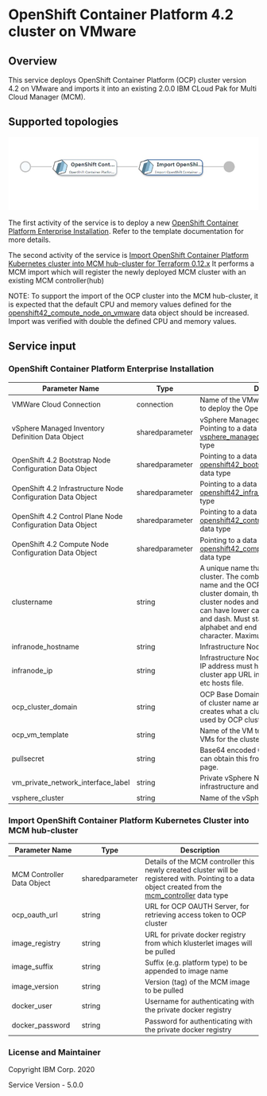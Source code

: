 # OpenShift Container Platform 4.2 cluster on VMware 

## Overview
This service deploys OpenShift Container Platform (OCP) cluster version 4.2 on VMware and imports it into an existing 2.0.0 IBM CLoud Pak for Multi Cloud Manager (MCM).


## Supported topologies
![alt text](./OCP.jpg)

The first activity of the service is to deploy a new [OpenShift Container Platform Enterprise Installation](https://github.com/IBM-CAMHub-Open/template_openshift_installer/tree/4.2/terraform12/vmware/terraform). Refer to the template documentation for more details. 

The second activity of the service is [Import OpenShift Container Platform Kubernetes cluster into MCM hub-cluster for Terraform 0.12.x](https://github.com/IBM-CAMHub-Open/template_mcm_install/tree/5.0.0/terraform12/OCP/terraform) It performs a MCM import which will register the newly deployed MCM cluster with an existing MCM controller(hub) 

NOTE: To support the import of the OCP cluster into the MCM hub-cluster, it is expected that the default CPU and memory values defined for the [openshift42_compute_node_on_vmware](https://github.com/IBM-CAMHub-Open/template_cam_common/blob/4.1.0/common/datatypes/openshift42_compute_node_on_vmware.json) data object should be increased.  Import was verified with double the defined CPU and memory values.


## Service input

### OpenShift Container Platform Enterprise Installation

| Parameter Name | Type | Description |
| ----- | ----------| ----- |
| VMWare Cloud Connection | connection | Name of the VMware cloud connection used to deploy the OpenShift Container Platform |
| vSphere Managed Inventory Definition Data Object | sharedparameter | vSphere Managed Inventory Definition. Pointing to a data object created from the [vsphere_managed_inventory_definition](https://github.com/IBM-CAMHub-Open/template_cam_common/blob/3.2.1/common/datatypes/vsphere_inventory.json) data type |
| OpenShift 4.2 Bootstrap Node Configuration Data Object | sharedparameter | Pointing to a data object created from the [openshift42_bootstrap_node_on_vmware](https://github.com/IBM-CAMHub-Open/template_cam_common/blob/4.1.0/common/datatypes/openshift42_bootstrap_node_on_vmware.json) data type |
| OpenShift 4.2 Infrastructure Node Configuration Data Object | sharedparameter | Pointing to a data object created from the [openshift42_infra_node_on_vmware](https://github.com/IBM-CAMHub-Open/template_cam_common/blob/4.1.0/common/datatypes/openshift42_infra_node_on_vmware.json) data type |
| OpenShift 4.2 Control Plane Node Configuration Data Object | sharedparameter | Pointing to a data object created from the [openshift42_control_plane_node_on_vmware](https://github.com/IBM-CAMHub-Open/template_cam_common/blob/4.1.0/common/datatypes/openshift42_control_plane_node_on_vmware.json) data type |
| OpenShift 4.2 Compute Node Configuration Data Object | sharedparameter | Pointing to a data object created from the [openshift42_compute_node_on_vmware](https://github.com/IBM-CAMHub-Open/template_cam_common/blob/4.1.0/common/datatypes/openshift42_compute_node_on_vmware.json) data type |
| clustername | string | A unique name that identifies each OCP cluster. The combination of this cluster name and the OCP domain name creates a cluster domain, that will be used by OCP cluster nodes and the URLs. Cluster name can have lower case alphabets, numbers and dash. Must start with lower case alphabet and end with alpha-numeric character. Maximum length is 10 characters. |
| infranode_hostname | string | Infrastructure Node Hostname |
| infranode_ip | string | Infrastructure Node Public IP Address. This IP address must have a mapping to the OCP cluster app URL in your DNS or in your local etc hosts file. |
| ocp\_cluster\_domain | string | OCP Base Domain Name. The combination of cluster name and this domain name creates what a cluster domain, that will be used by OCP cluster nodes and the URLs. |
| ocp\_vm\_template | string | Name of the VM template to clone to create VMs for the cluster. |
| pullsecret | string | Base64 encoded OCP image pull secret. You can obtain this from your Red Hat account page. |
| vm\_private\_network_interface_label | string | Private vSphere Network name for infrastructure and OCP cluster VM. |
| vsphere_cluster | string | Name of the vSphere cluster. |

### Import OpenShift Container Platform Kubernetes Cluster into MCM hub-cluster

| Parameter Name | Type | Description |
| ----- | ----------| ----- |
| MCM Controller Data Object | sharedparameter | Details of the MCM controller this newly created cluster will be registered with. Pointing to a data object created from the [mcm_controller](https://github.com/IBM-CAMHub-Open/template_cam_common/blob/3.2.1/common/datatypes/mcm_controller.json) data type |
| ocp\_oauth\_url | string | URL for OCP OAUTH Server, for retrieving access token to OCP cluster |
| image_registry | string | URL for private docker registry from which klusterlet images will be pulled |
| image_suffix | string | Suffix (e.g. platform type) to be appended to image name |
| image_version | string | Version (tag) of the MCM image to be pulled |
| docker_user | string | Username for authenticating with the private docker registry |
| docker_password | string | Password for authenticating with the private docker registry |

### License and Maintainer

Copyright IBM Corp. 2020

Service Version - 5.0.0  